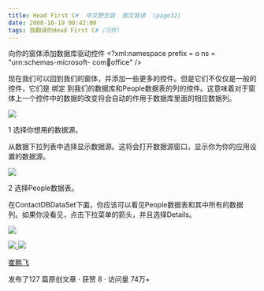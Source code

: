 ```yaml
---
title: Head First C#  中文野生版  图文皆译  (page32)
date: 2008-10-19 00:42:00
tags: 我翻译的Head First C#（习作）
---
```

向你的窗体添加数据库驱动控件  <?xml:namespace prefix = o ns = "urn:schemas-microsoft-
com:office:office" />

现在我们可以回到我们的窗体，并添加一些更多的控件。但是它们不仅仅是一般的控件，它们是  绑定
到我们的数据库和People数据表的列的控件。这意味着对于窗体上一个控件中的数据的改变将会自动的作用于数据库里面的相应数据列。

![](https://p-blog.csdn.net/images/p_blog_csdn_net/cuipengfei1/EntryImages/20081019/%E6%88%AA%E5%9B%BE06.jpg)

1  选择你想用的数据源。

从数据下拉列表中选择显示数据源。这将会打开数据源窗口，显示你为你的应用设置的数据源。

![](https://p-blog.csdn.net/images/p_blog_csdn_net/cuipengfei1/EntryImages/20081019/%E6%88%AA%E5%9B%BE07.jpg)

2  选择People数据表。

在ContactDBDataSet下面，你应该可以看见People数据表和其中所有的数据列。如果你没看见，点击下拉菜单的箭头，并且选择Details。

![](https://p-blog.csdn.net/images/p_blog_csdn_net/cuipengfei1/EntryImages/20081019/%E6%88%AA%E5%9B%BE08.jpg)



[ ![](https://profile.csdnimg.cn/5/2/5/3_cuipengfei1)
![](https://g.csdnimg.cn/static/user-reg-year/1x/11.png)
](https://blog.csdn.net/cuipengfei1)

[ 崔鹏飞 ](https://blog.csdn.net/cuipengfei1)

发布了127 篇原创文章  ·  获赞 8  ·  访问量 74万+

